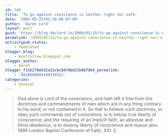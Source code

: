 ```yaml
---
id: 346
title: 'To go against conscience is neither right nor safe'
date: '2009-05-25T01:36:00-07:00'
author: 'Aaron Lord'
layout: post
guid: 'https://blog.devlord.io/2009/05/25/to-go-against-conscience-is-neither-right-nor-safe/'
permalink: /2009/05/25/to-go-against-conscience-is-neither-right-nor-safe/
activitypub_status:
    - federated
blogger_blog:
    - mustfollow.blogspot.com
blogger_author:
    - Aaron
blogger_f316279e632a22cbc8478bd21b80f9b4_permalink:
    - '6830606084199318552'
categories:
    - General
---
```


<blockquote>God alone is Lord of the conscience, and hath left it free from the doctrines and commandments of men which are in any thing contrary to his word, or not contained in it. So that to believe such doctrines, or obey such commands out of conscience, is to betray true liberty of conscience; and the requiring of an implicit faith, an absolute and blind obedience, is to destroy liberty of conscience and reason also.  1689 London Baptist Confession of Faith, XXI. 2.</blockquote><div class="blogger-post-footer"><img width='1' height='1' src='' alt='' /></div>